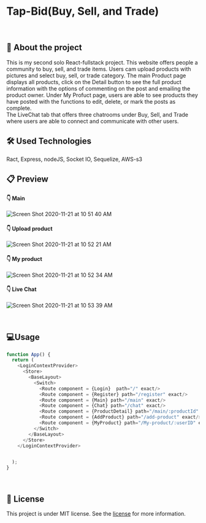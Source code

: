 # Tap-Bid(Buy, Sell, and Trade)
<br>


## :book: About the project
This is my second solo React-fullstack project. 
This website offers people a community to buy, sell, and trade items. 
Users cam upload products with pictures and select buy, sell, or trade category. 
The main Product page displays all products, click on the Detail button to see the full product information with the options of commenting on the post and emailing the product owner. 
Under My Profuct page, users are able to see products they have posted with the functions to edit, delete, or mark the posts as complete.  
The LiveChat tab that offers three chatrooms under Buy, Sell, and Trade where users are able to connect and communicate with other users. 
<br>


## :hammer_and_wrench: Used Technologies
Ract, Express, nodeJS, Socket IO, Sequelize, AWS-s3
<br>


## :clipboard: Preview
#### :point_down: Main
![Screen Shot 2020-11-21 at 10 51 40 AM](https://user-images.githubusercontent.com/69357145/99881591-9f4d9180-2be8-11eb-9767-c608f5655471.png)
<br /> 
#### :point_down: Upload product
![Screen Shot 2020-11-21 at 10 52 21 AM](https://user-images.githubusercontent.com/69357145/99881619-cb691280-2be8-11eb-8ed5-44e4cdf93ec4.png)
<br /> 
#### :point_down: My product
![Screen Shot 2020-11-21 at 10 52 34 AM](https://user-images.githubusercontent.com/69357145/99881634-e20f6980-2be8-11eb-9f12-bdc668248854.png)
<br /> 
#### :point_down: Live Chat
![Screen Shot 2020-11-21 at 10 53 39 AM](https://user-images.githubusercontent.com/69357145/99881685-2bf84f80-2be9-11eb-9c7b-63379194d9ba.png)

<br /> 





## 💻Usage
```js
function App() {
  return (
    <LoginContextProvider>
      <Store>
        <BaseLayout>
          <Switch>
            <Route component = {Login}  path="/" exact/>
            <Route component = {Register} path="/register" exact/>
            <Route component = {Main} path="/main" exact/>
            <Route component = {Chat} path="/chat" exact/>
            <Route component = {ProductDetail} path="/main/:productId" />
            <Route component = {AddProduct} path="/add-product" exact/>
            <Route component = {MyProduct} path="/My-product/:userID" exact/>
          </Switch>
        </BaseLayout> 
      </Store>
    </LoginContextProvider>


  ); 
}
```
<br>


## 📔 License
This project is under MIT license. See the [license](https://opensource.org/licenses/MIT) for more information.
<br /> 
<br /> 




